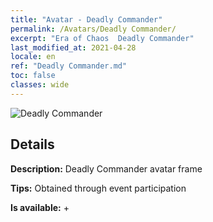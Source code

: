 ```yaml
---
title: "Avatar - Deadly Commander"
permalink: /Avatars/Deadly Commander/
excerpt: "Era of Chaos  Deadly Commander"
last_modified_at: 2021-04-28
locale: en
ref: "Deadly Commander.md"
toc: false
classes: wide
---
```

 ![Deadly Commander](/images/a/avatarFrame_21.png)

## Details

 **Description:** Deadly Commander avatar frame 

 **Tips:** Obtained through event participation 

 **Is available:**  + 


